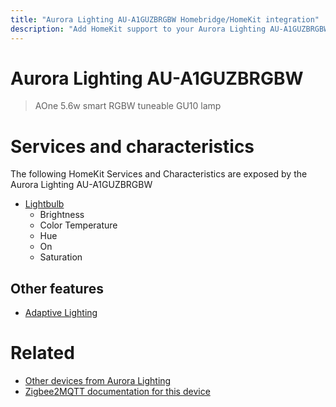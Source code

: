 ```yaml
---
title: "Aurora Lighting AU-A1GUZBRGBW Homebridge/HomeKit integration"
description: "Add HomeKit support to your Aurora Lighting AU-A1GUZBRGBW, using Homebridge, Zigbee2MQTT and homebridge-z2m."
---
```

<!---
This file has been GENERATED using src/docgen/docgen.ts
DO NOT EDIT THIS FILE MANUALLY!
-->
# Aurora Lighting AU-A1GUZBRGBW
> AOne 5.6w smart RGBW tuneable GU10 lamp


# Services and characteristics
The following HomeKit Services and Characteristics are exposed by
the Aurora Lighting AU-A1GUZBRGBW

* [Lightbulb](../../light.md)
  * Brightness
  * Color Temperature
  * Hue
  * On
  * Saturation

## Other features
* [Adaptive Lighting](../../light.md)

# Related
* [Other devices from Aurora Lighting](../index.md#aurora_lighting)
* [Zigbee2MQTT documentation for this device](https://www.zigbee2mqtt.io/devices/AU-A1GUZBRGBW.html)
